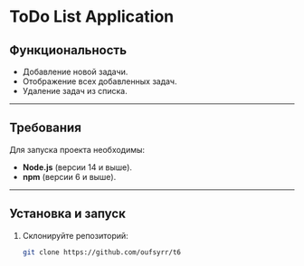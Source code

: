 # ToDo List Application

## Функциональность
- Добавление новой задачи.
- Отображение всех добавленных задач.
- Удаление задач из списка.

---

## Требования
Для запуска проекта необходимы:
- **Node.js** (версии 14 и выше).
- **npm** (версии 6 и выше).

---

## Установка и запуск

1. Склонируйте репозиторий:
   ```bash
   git clone https://github.com/oufsyrr/t6
